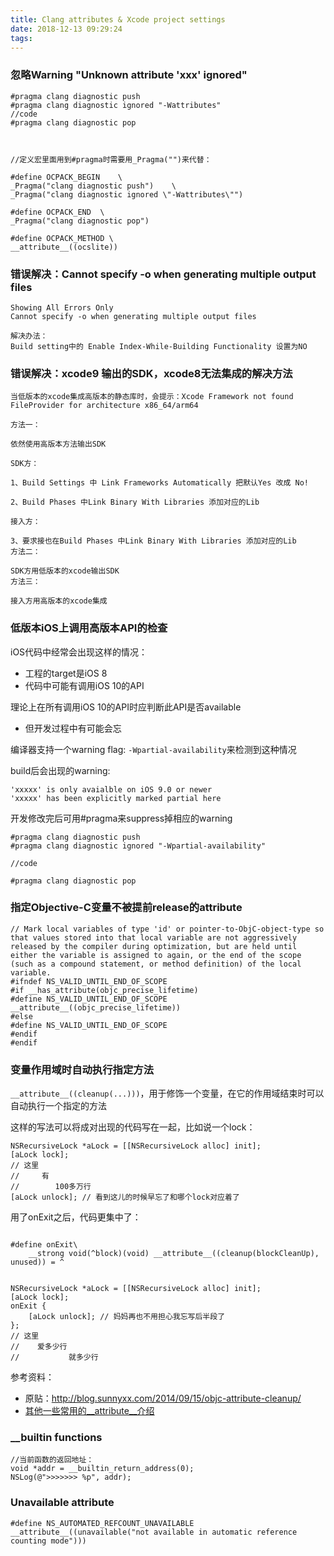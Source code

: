 ```yaml
---
title: Clang attributes & Xcode project settings
date: 2018-12-13 09:29:24
tags:
---
```



### 忽略Warning "Unknown attribute 'xxx' ignored"

```objc
#pragma clang diagnostic push
#pragma clang diagnostic ignored "-Wattributes"
//code
#pragma clang diagnostic pop



//定义宏里面用到#pragma时需要用_Pragma("")来代替：

#define OCPACK_BEGIN    \
_Pragma("clang diagnostic push")    \
_Pragma("clang diagnostic ignored \"-Wattributes\"")

#define OCPACK_END  \
_Pragma("clang diagnostic pop")

#define OCPACK_METHOD \
__attribute__((ocslite))
```

### 错误解决：Cannot specify -o when generating multiple output files
```
Showing All Errors Only
Cannot specify -o when generating multiple output files

解决办法：
Build setting中的 Enable Index-While-Building Functionality 设置为NO
```

### 错误解决：xcode9 输出的SDK，xcode8无法集成的解决方法
```
当低版本的xcode集成高版本的静态库时，会提示：Xcode Framework not found FileProvider for architecture x86_64/arm64 

方法一： 

依然使用高版本方法输出SDK 

SDK方： 

1、Build Settings 中 Link Frameworks Automatically 把默认Yes 改成 No!  

2、Build Phases 中Link Binary With Libraries 添加对应的Lib 

接入方： 

3、要求接也在Build Phases 中Link Binary With Libraries 添加对应的Lib
方法二： 

SDK方用低版本的xcode输出SDK
方法三： 

接入方用高版本的xcode集成
```

### 低版本iOS上调用高版本API的检查
iOS代码中经常会出现这样的情况：
* 工程的target是iOS 8
* 代码中可能有调用iOS 10的API

理论上在所有调用iOS 10的API时应判断此API是否available
* 但开发过程中有可能会忘

编译器支持一个warning flag: `-Wpartial-availability`来检测到这种情况

build后会出现的warning:
```
'xxxxx' is only avaialble on iOS 9.0 or newer
'xxxxx' has been explicitly marked partial here
```

开发修改完后可用#pragma来suppress掉相应的warning
```objc
#pragma clang diagnostic push
#pragma clang diagnostic ignored "-Wpartial-availability"

//code

#pragma clang diagnostic pop
```

### 指定Objective-C变量不被提前release的attribute
```objc
// Mark local variables of type 'id' or pointer-to-ObjC-object-type so that values stored into that local variable are not aggressively released by the compiler during optimization, but are held until either the variable is assigned to again, or the end of the scope (such as a compound statement, or method definition) of the local variable.
#ifndef NS_VALID_UNTIL_END_OF_SCOPE
#if __has_attribute(objc_precise_lifetime)
#define NS_VALID_UNTIL_END_OF_SCOPE __attribute__((objc_precise_lifetime))
#else
#define NS_VALID_UNTIL_END_OF_SCOPE
#endif
#endif
```

### 变量作用域时自动执行指定方法


`__attribute__((cleanup(...)))`，用于修饰一个变量，在它的作用域结束时可以自动执行一个指定的方法

这样的写法可以将成对出现的代码写在一起，比如说一个lock：
```objc
NSRecursiveLock *aLock = [[NSRecursiveLock alloc] init];
[aLock lock];
// 这里
//     有
//        100多万行
[aLock unlock]; // 看到这儿的时候早忘了和哪个lock对应着了
```
用了onExit之后，代码更集中了：
```objc

#define onExit\
    __strong void(^block)(void) __attribute__((cleanup(blockCleanUp), unused)) = ^


NSRecursiveLock *aLock = [[NSRecursiveLock alloc] init];
[aLock lock];
onExit {
    [aLock unlock]; // 妈妈再也不用担心我忘写后半段了
};
// 这里
//    爱多少行
//           就多少行
```

参考资料：
* 原贴：http://blog.sunnyxx.com/2014/09/15/objc-attribute-cleanup/
* [其他一些常用的__attribute__介绍](https://nshipster.com/__attribute__/)
 
### __builtin functions
```objc
//当前函数的返回地址：
void *addr = __builtin_return_address(0);
NSLog(@">>>>>>> %p", addr);

```

### Unavailable attribute
```objc
#define NS_AUTOMATED_REFCOUNT_UNAVAILABLE __attribute__((unavailable("not available in automatic reference counting mode")))
```
